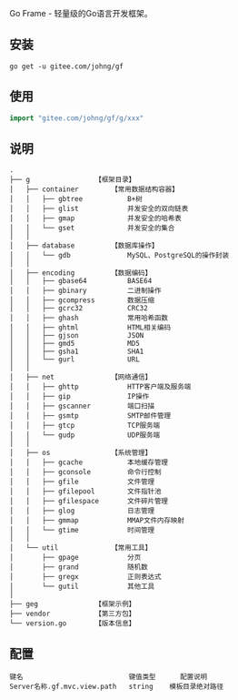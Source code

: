 Go Frame - 轻量级的Go语言开发框架。

## 安装
```
go get -u gitee.com/johng/gf
````

## 使用
```go
import "gitee.com/johng/gf/g/xxx"
```

## 说明
    .
    ├── g                【框架目录】
    │   ├── container        【常用数据结构容器】
    │   │   ├── gbtree           B+树
    │   │   ├── glist            并发安全的双向链表
    │   │   ├── gmap             并发安全的哈希表
    │   │   └── gset             并发安全的集合
    │   │   
    │   ├── database         【数据库操作】
    │   │   └── gdb              MySQL、PostgreSQL的操作封装
    │   │   
    │   ├── encoding         【数据编码】
    │   │   ├── gbase64          BASE64
    │   │   ├── gbinary          二进制操作
    │   │   ├── gcompress        数据压缩
    │   │   ├── gcrc32           CRC32
    │   │   ├── ghash            常用哈希函数
    │   │   ├── ghtml            HTML相关编码
    │   │   ├── gjson            JSON
    │   │   ├── gmd5             MD5
    │   │   ├── gsha1            SHA1
    │   │   └── gurl             URL
    │   │   
    │   ├── net              【网络通信】
    │   │   ├── ghttp            HTTP客户端及服务端
    │   │   ├── gip              IP操作
    │   │   ├── gscanner         端口扫描
    │   │   ├── gsmtp            SMTP邮件管理
    │   │   ├── gtcp             TCP服务端
    │   │   └── gudp             UDP服务端
    │   │   
    │   ├── os               【系统管理】
    │   │   ├── gcache           本地缓存管理
    │   │   ├── gconsole         命令行控制
    │   │   ├── gfile            文件管理
    │   │   ├── gfilepool        文件指针池
    │   │   ├── gfilespace       文件碎片管理
    │   │   ├── glog             日志管理
    │   │   ├── gmmap            MMAP文件内存映射
    │   │   └── gtime            时间管理
    │   │   
    │   └── util             【常用工具】
    │       ├── gpage            分页
    │       ├── grand            随机数
    │       ├── gregx            正则表达式
    │       └── gutil            其他工具
    │   
    ├── geg              【框架示例】
    ├── vendor           【第三方包】
    └── version.go       【版本信息】
    
## 配置
    键名                          键值类型      配置说明
    Server名称.gf.mvc.view.path   string    模板目录绝对路径
